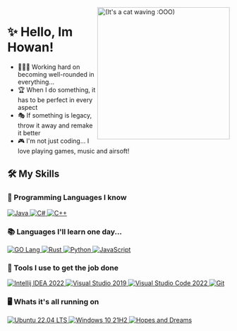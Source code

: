 <img align="right" alt="(It's a cat waving :OOO)" src="https://i.imgur.com/bjMbGO6.png" height="300">
  
# ✨ Hello, Im Howan!
- 👨🏽‍💻 Working hard on becoming well-rounded in everything...
- 🏆 When I do something, it has to be perfect in every aspect
- 🎭 If something is legacy, throw it away and remake it better
- 🎮 I'm not just coding... I love playing games, music and airsoft!

## 🛠️ My Skills

### 💪 Programming Languages I know
<!-- https://github.com/danmadeira/simple-icon-badges -->
<p> 
  <a href="" target="_blank">
    <img alt="Java" src="https://img.shields.io/badge/java-%23007396.svg?&style=for-the-badge&logo=java&logoColor=white" />
  </a>
  
  <a href="" target="_blank">
    <img alt="C#" src="https://img.shields.io/badge/c%20sharp-%23239120.svg?&style=for-the-badge&logo=c%20sharp&logoColor=white"/>
  </a>

  <a href="" target="_blank">
    <img alt="C++" src="https://img.shields.io/badge/c%2B%2B-%2300599C.svg?&style=for-the-badge&logo=c%2B%2B&logoColor=white"/>
  </a>
</p>

### 📚 Languages I'll learn one day...
<p> 
  <a href="" target="_blank">
    <img alt="GO Lang" src="https://img.shields.io/badge/go-%2300ADD8.svg?&style=for-the-badge&logo=go&logoColor=white"/>
  </a>
  
  <a href="" target="_blank">
    <img alt="Rust" src="https://img.shields.io/badge/rust-%23000000.svg?&style=for-the-badge&logo=rust&logoColor=white"/>
  </a>
  
  <a href="" target="_blank">
    <img alt="Python" src="https://img.shields.io/badge/python-%233776AB.svg?&style=for-the-badge&logo=python&logoColor=white" />
  </a>
  
  <a href="" target="_blank">
    <img alt="JavaScript" src="https://img.shields.io/badge/javascript-%23F7DF1E.svg?&style=for-the-badge&logo=javascript&logoColor=black"/>
  </a>

</p>

### 🧰 Tools I use to get the job done
<p> 
  <a href="" target="_blank">
    <img alt="Intellij IDEA 2022" src="https://img.shields.io/badge/Intellij_IDEA-%23000000.svg?&style=for-the-badge&logo=intellij%20idea&logoColor=white"/>
  </a>
  
  <a href="" target="_blank">
    <img alt="Visual Studio 2019" src="https://img.shields.io/badge/Visual_Studio-%235C2D91.svg?&style=for-the-badge&logo=visual%20studio&logoColor=white"/>
  </a>
  
  <a href="" target="_blank">
    <img alt="Visual Studio Code 2022" src="https://img.shields.io/badge/Visual_Studio_Code-%23007ACC.svg?&style=for-the-badge&logo=visual%20studio%20code&logoColor=white"/>
  </a>
  
  <a href="" target="_blank">
    <img alt="Git" src="https://img.shields.io/badge/git-%23F05032.svg?&style=for-the-badge&logo=git&logoColor=white"/>
  </a>
</p>

### 🖥️ Whats it's all running on
<p> 
  <a href="" target="_blank">
    <img alt="Ubuntu 22.04 LTS" src="https://img.shields.io/badge/ubuntu-%23E95420.svg?&style=for-the-badge&logo=ubuntu&logoColor=white"/>
  </a>
  
  <a href="" target="_blank">
    <img alt="Windows 10 21H2" src="https://img.shields.io/badge/windows-%230078D6.svg?&style=for-the-badge&logo=windows&logoColor=white"/>
  </a>
  
  <a href="" target="_blank">
    <img alt="Hopes and Dreams" src="https://img.shields.io/badge/Hopes_and_Dreams-%23E71D29.svg?&style=for-the-badge&logo=undertale&logoColor=white"/>
  </a>
</p>
